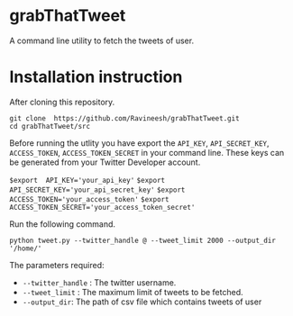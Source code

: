 # grabThatTweet

A command line utility to fetch the tweets of user.

# Installation instruction
After cloning this repository.

``` 
git clone  https://github.com/Ravineesh/grabThatTweet.git 
cd grabThatTweet/src 
```

Before running the utlity you have export the `API_KEY`, `API_SECRET_KEY`, `ACCESS_TOKEN`, `ACCESS_TOKEN_SECRET` in your command line. These keys can be generated from your Twitter Developer account.

 `` $export  API_KEY='your_api_key' ``
 `` $export  API_SECRET_KEY='your_api_secret_key' ``
 `` $export  ACCESS_TOKEN='your_access_token' ``
 `` $export  ACCESS_TOKEN_SECRET='your_access_token_secret' ``
 


Run the following command.

 `` python tweet.py --twitter_handle @ --tweet_limit 2000 --output_dir '/home/' ``
 
 The parameters required:
- `--twitter_handle` : The twitter username.
- `--tweet_limit` : The maximum limit of tweets to be fetched.
- `--output_dir`: The path of csv file which contains tweets of user
 
